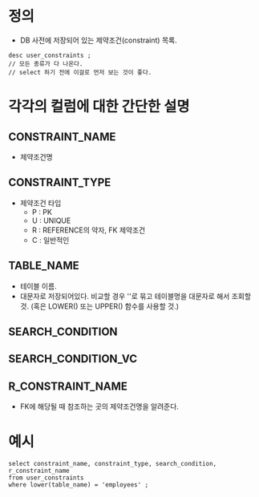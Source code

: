 # 정의
- DB 사전에 저장되어 있는 제약조건(constraint) 목록. 

```
desc user_constraints ; 
// 모든 종류가 다 나온다. 
// select 하기 전에 이걸로 먼저 보는 것이 좋다. 
```

# 각각의 컬럼에 대한 간단한 설명
## CONSTRAINT_NAME 
- 제약조건명
## CONSTRAINT_TYPE 
- 제약조건 타입 
  - P : PK
  - U : UNIQUE
  - R : REFERENCE의 약자, FK 제약조건
  - C : 일반적인 
## TABLE_NAME 
- 테이블 이름. 
- 대문자로 저장되어있다. 비교할 경우 ''로 묶고 테이블명을 대문자로 해서 조회할 것.
(혹은 LOWER() 또는 UPPER() 함수를 사용할 것.) 

## SEARCH_CONDITION 

## SEARCH_CONDITION_VC 

## R_CONSTRAINT_NAME 
- FK에 해당될 때 참조하는 곳의 제약조건명을 알려준다. 

# 예시 
```
select constraint_name, constraint_type, search_condition, r_constraint_name 
from user_constraints 
where lower(table_name) = 'employees' ; 
``` 


